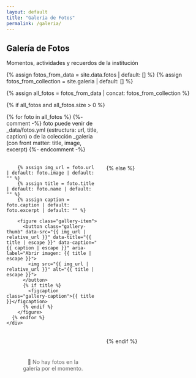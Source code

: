 ```yaml
---
layout: default
title: "Galería de Fotos"
permalink: /galeria/
---
```


<section class="page-header">
  <div class="container">
    <h1 class="page-title">Galería de Fotos</h1>
    <p class="page-subtitle">Momentos, actividades y recuerdos de la institución</p>
  </div>
</section>

<section class="gallery-section container">
  {% assign fotos_from_data = site.data.fotos | default: [] %}
  {% assign fotos_from_collection = site.galeria | default: [] %}

  {% assign all_fotos = fotos_from_data | concat: fotos_from_collection %}

  {% if all_fotos and all_fotos.size > 0 %}
    <div class="gallery-grid">
      {% for foto in all_fotos %}
        {%- comment -%}
          foto puede venir de _data/fotos.yml (estructura: url, title, caption)
          o de la colección _galeria (con front matter: title, image, excerpt)
        {%- endcomment -%}

        {% assign img_url = foto.url | default: foto.image | default: "" %}
        {% assign title = foto.title | default: foto.name | default: "" %}
        {% assign caption = foto.caption | default: foto.excerpt | default: "" %}

        <figure class="gallery-item">
          <button class="gallery-thumb" data-src="{{ img_url | relative_url }}" data-title="{{ title | escape }}" data-caption="{{ caption | escape }}" aria-label="Abrir imagen: {{ title | escape }}">
            <img src="{{ img_url | relative_url }}" alt="{{ title | escape }}">
          </button>
          {% if title %}
            <figcaption class="gallery-caption">{{ title }}</figcaption>
          {% endif %}
        </figure>
      {% endfor %}
    </div>
  {% else %}
    <div class="no-photos" style="text-align:center; padding:40px; color:#666;">
      <p>📸 No hay fotos en la galería por el momento.</p>
    </div>
  {% endif %}
</section>

<!-- LIGHTBOX / MODAL -->
<div id="gallery-lightbox" class="glightbox" aria-hidden="true" style="display:none;">
  <div class="glightbox-backdrop" data-close="true"></div>
  <div class="glightbox-body" role="dialog" aria-modal="true" tabindex="-1">
    <button class="glightbox-close" aria-label="Cerrar">&times;</button>
    <div class="glightbox-media">
      <img id="glightbox-image" src="" alt="">
    </div>
    <div class="glightbox-info">
      <h3 id="glightbox-title"></h3>
      <p id="glightbox-caption"></p>
    </div>
    <button class="glightbox-prev" aria-label="Anterior">‹</button>
    <button class="glightbox-next" aria-label="Siguiente">›</button>
  </div>
</div>

<!-- Estilos específicos de galería (puedes moverlos a tu CSS) -->
<style>
.gallery-grid{
  display:grid;
  grid-template-columns: repeat(auto-fit, minmax(220px, 1fr));
  gap: 18px;
  align-items: start;
}
.gallery-item{border-radius:12px;overflow:hidden;background:#fff;box-shadow:0 6px 18px rgba(0,0,0,0.06);}
.gallery-thumb{border:0;padding:0;margin:0;display:block;width:100%;cursor:pointer;background:transparent;}
.gallery-thumb img{width:100%;height:100%;object-fit:cover;display:block;transition:transform .35s ease;}
.gallery-thumb:hover img{transform:scale(1.05);}
.gallery-caption{padding:10px 12px;font-weight:600;color:var(--text-dark);font-size:0.95rem}

/* Lightbox */
.glightbox{position:fixed;inset:0;z-index:9999;display:flex;align-items:center;justify-content:center}
.glightbox-backdrop{position:absolute;inset:0;background:rgba(0,0,0,0.7)}
.glightbox-body{position:relative;z-index:2;max-width:1100px;width:95%;max-height:90vh;overflow:auto;background:#fff;border-radius:12px;padding:18px;box-shadow:0 30px 80px rgba(0,0,0,0.4);display:grid;grid-template-columns:1fr;gap:12px}
.glightbox-media img{width:100%;height:auto;border-radius:8px;display:block;max-height:65vh;object-fit:contain}
.glightbox-info{padding:6px 2px}
.glightbox-title{margin:0}
.glightbox-close{position:absolute;right:12px;top:10px;border:0;background:transparent;font-size:28px;cursor:pointer}
.glightbox-prev,.glightbox-next{position:absolute;top:50%;transform:translateY(-50%);background:rgba(0,0,0,0.05);border:0;padding:8px 12px;border-radius:6px;cursor:pointer;font-size:22px}
.glightbox-prev{left:10px}
.glightbox-next{right:10px}

/* Responsive: lightbox layout on small screens */
@media (max-width:640px){
  .glightbox-body{padding:12px}
  .glightbox-prev,.glightbox-next{display:none}
}
</style>

<!-- Script ligero para lightbox (no depende de librerías) -->
<script>
(function(){
  const lightbox = document.getElementById('gallery-lightbox');
  const imgEl = document.getElementById('glightbox-image');
  const titleEl = document.getElementById('glightbox-title');
  const captionEl = document.getElementById('glightbox-caption');
  const closeBtn = document.querySelector('.glightbox-close');
  const backdrop = document.querySelector('.glightbox-backdrop');
  const prevBtn = document.querySelector('.glightbox-prev');
  const nextBtn = document.querySelector('.glightbox-next');

  const items = Array.from(document.querySelectorAll('.gallery-thumb'));
  let current = -1;

  function openAt(i){
    const btn = items[i];
    if(!btn) return;
    const src = btn.getAttribute('data-src');
    const title = btn.getAttribute('data-title') || '';
    const caption = btn.getAttribute('data-caption') || '';
    imgEl.src = src;
    imgEl.alt = title;
    titleEl.textContent = title;
    captionEl.textContent = caption;
    lightbox.style.display = 'flex';
    lightbox.setAttribute('aria-hidden','false');
    document.body.style.overflow = 'hidden';
    current = i;
  }

  function closeLB(){
    lightbox.style.display = 'none';
    lightbox.setAttribute('aria-hidden','true');
    imgEl.src = '';
    document.body.style.overflow = '';
    current = -1;
  }

  function showNext(){
    if(current < items.length - 1) openAt(current + 1);
  }
  function showPrev(){
    if(current > 0) openAt(current - 1);
  }

  // abrir al click
  items.forEach((btn, idx) => {
    btn.addEventListener('click', function(e){
      e.preventDefault();
      openAt(idx);
    });
  });

  // cerrar
  closeBtn && closeBtn.addEventListener('click', closeLB);
  backdrop && backdrop.addEventListener('click', closeLB);

  // prev/next
  prevBtn && prevBtn.addEventListener('click', showPrev);
  nextBtn && nextBtn.addEventListener('click', showNext);

  // keyboard
  document.addEventListener('keydown', function(e){
    if(lightbox.style.display !== 'flex') return;
    if(e.key === 'Escape') closeLB();
    if(e.key === 'ArrowRight') showNext();
    if(e.key === 'ArrowLeft') showPrev();
  });
})();
</script>
